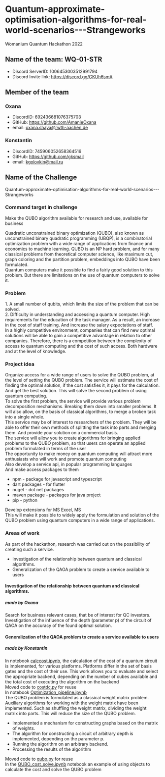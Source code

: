 # Quantum-approximate-optimisation-algorithms-for-real-world-scenarios---Strangeworks
Womanium Quantum Hackathon 2022

## Name of the team: WQ-01-STR
- Discord ServerID: 1006453003512991794
- Discord Invite link: https://discord.gg/GKUh6smA
## Member of the team
### Oxana
- DiscordID: 692436681076375703
- GitHub: https://github.com/AmanieOxana
- email: oxana.shaya@rwth-aachen.de
### Konstantin
- DiscordID: 745906052658364516
- GitHub: https://github.com/gksmail
- email: kgolovkin@mail.ru
## Name of the Challenge
   Quantum-approximate-optimisation-algorithms-for-real-world-scenarios---Strangeworks
###  Command target in challenge
Make the QUBO algorithm available for research and use, available for business
<div>
  Quadratic unconstrained binary optimization (QUBO), also known as unconstrained binary quadratic programming (UBQP), is a combinatorial optimization problem with a wide range of applications from finance and economics to machine learning. QUBO is an NP hard problem, and for many classical problems from theoretical computer science, like maximum cut, graph coloring and the partition problem, embeddings into QUBO have been formulated.
</div>
<div>
Quantum computers make it possible to find a fairly good solution to this problem. But there are limitations on the use of quantum computers to solve it.
</div>
<h3> Problem </h3>
<div>
1. A small number of qubits, which limits the size of the problem that can be solved.
</div>
<div>
2. Difficulty in understanding and accessing a quantum computer. High requirements for the education of the task manager. As a result, an increase in the cost of staff training. And increase the salary expectations of staff.
</div>
<div>
In a highly competitive environment, companies that can find new optimal solutions will be able to gain a competitive advantage in relation to other companies. Therefore, there is a competition between the complexity of access to quantum computing and the cost of such access. Both hardware and at the level of knowledge.
</div>

### Project idea
<div>
Organize access for a wide range of users to solve the QUBO problem, at the level of setting the QUBO problem. The service will estimate the cost of finding the optimal solution, if the cost satisfies it, it pays for the calculation. And get the best solution.
This will solve the second problem of using quantum computing.
</div>
<div>
To solve the first problem, the service will provide various problem decomposition mechanisms. Breaking them down into smaller problems. It will also allow, on the basis of classical algorithms, to merge a broken task into a single whole.
</div>
<div>
This service may be of interest to researchers of the problem. They will be able to offer their own methods of splitting the task into parts and merging them. And provide your solution on a commercial basis.
</div>
<div>
The service will allow you to create algorithms for bringing applied problems to the QUBO problem, so that users can operate an applied problem formulated in terms of the user
</div>
<div>
The opportunity to make money on quantum computing will attract more enthusiasts who will work and promote quantum computing
</div>
<div>
Also develop a service api, in popular programming languages
</div>
<div>
And make access packages to them
</div>

- npm - package for javascript and typescript
- dart packages - for flutter
- nuget - dot net packages
- maven package - packages for java project
- pip - python
<div>
Develop extensions for MS Excel, MS 
</div>
<div>
This will make it possible to widely apply the formulation and solution of the QUBO problem using quantum computers in a wide range of applications.
</div>

### Areas of work
As part of the hackathon, research was carried out on the possibility of creating such a service.

- Investigation of the relationship between quantum and classical algorithms. 
- Generalization of the QAOA problem to create a service available to users
#### Investigation of the relationship between quantum and classical algorithms. 
#####  made by Oxana
Search for business relevant cases, that be of interest for QC investors. Investigation of the influence of the depth (parameter p) of the circuit of QAOA on the accuracy of the found optimal solution.
#### Generalization of the QAOA problem to create a service available to users
#####  made by Konstantin
<div>
In notebook <a href='https://github.com/WQ-01-STR/Quantum-approximate-optimisation-algorithms-for-real-world-scenarios---Strangeworks/blob/main/calccost.ipynb'>calccost.ipynb</a>, the calculation of the cost of a quantum circuit is implemented, for various platforms. Platforms differ in the set of basis gates and the cost of their use. This work allows you to evaluate and select the appropriate backend, depending on the number of cubes available and the total cost of executing the algorithm on the backend
</div>
<div>
  Moved code to <a href='https://github.com/WQ-01-STR/Quantum-approximate-optimisation-algorithms-for-real-world-scenarios---Strangeworks/blob/main/costdc.py'>costdc.py<a> for reuse
</div>


<div>
In notebook <a href='https://github.com/WQ-01-STR/Quantum-approximate-optimisation-algorithms-for-real-world-scenarios---Strangeworks/blob/main/Optimization_pipeline.ipynb'>Optimization_pipeline.ipynb</a>
</div>
<div>
The QUBO problem is formulated as a classical weight matrix problem. Auxiliary algorithms for working with the weight matrix have been implemented. Such as shuffling the weight matrix, dividing the weight matrix into parts. This will reduce the size of the QUBO problem.
</div>

- Implemented a mechanism for constructing graphs based on the matrix of weights.
- The algorithm for constructing a circuit of arbitrary depth is implemented, depending on the parameter p.
- Running the algorithm on an arbitrary backend.
- Processing the results of the algorithm

<div>
  Moved code to <a href='https://github.com/WQ-01-STR/Quantum-approximate-optimisation-algorithms-for-real-world-scenarios---Strangeworks/blob/main/qubo.py'>qubo.py</a> for reuse
</div>
<div>
In the <a href='https://github.com/WQ-01-STR/Quantum-approximate-optimisation-algorithms-for-real-world-scenarios---Strangeworks/blob/main/QUBO_cost_solve.ipynb'>QUBO_cost_solve.ipynb</a> notebook
an example of using objects to calculate the cost and solve the QUBO problem
</div>



